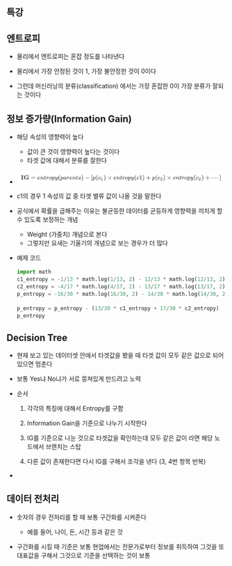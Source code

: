 ## 특강

## 엔트로피

- 물리에서 엔트로피는 혼잡 정도를 나타낸다

- 물리에서 가장 안정된 것이 1, 가장 불안정한 것이 0이다

- 그런데 머신러닝의 분류(classification) 에서는 가장 혼잡한 0이 가장 분류가 잘되는 것이다

  

## 정보 증가량(Information Gain)

- 해당 속성의 영향력이 높다

  - 값이 큰 것이 영향력이 높다는 것이다 
  - 타겟 값에 대해서 분류를 잘한다

- ![](assets/eq5.png)

- c1의 경우 1 속성의 값 중 타겟 밸류 값이 나올 것을 말한다

- 공식에서 확률을 곱해주는 이유는 불균등한 데이터를 균등하게 영향력을 끼치게 할 수 있도록 보정하는 개념

  - Weight (가중치) 개념으로 본다
  - 그렇지만 요새는 기울기의 개념으로 보는 경우가 더 많다

- 예제 코드

  ```python
  import math
  c1_entropy = -1/13 * math.log(1/13, 2) - 12/13 * math.log(12/13, 2)
  c2_entropy = -4/17 * math.log(4/17, 2) - 13/17 * math.log(13/17, 2)
  p_entropy = -16/30 * math.log(16/30, 2) - 14/30 * math.log(14/30, 2)
  
  p_entropy = p_entropy - (13/30 * c1_entropy + 17/30 * c2_entropy)
  p_entropy
  ```

  

## Decision Tree

- 현재 보고 있는 데이터셋 안에서 타겟값을 봤을 때 타겟 값이 모두 같은 값으로 되어 있으면 멈춘다

- 보통 Yes냐 No냐가 서로 뭉쳐있게 만드려고 노력

- 순서

  1. 각각의 특징에 대해서 Entropy를 구함

  2. Information Gain을 기준으로 나누기 시작한다

  3. IG를 기준으로 나눈 것으로 타겟값을 확인하는데 모두 같은 값이 라면 해당 노드에서 브랜치는 스탑

  4. 다른 값이 존재한다면 다시 IG를 구해서 조각을 낸다 (3, 4번 항목 반복)

- 

## 데이터 전처리

- 숫자의 경우 전처리를 할 때 보통 구간화를 시켜준다
  - 예를 들어, 나이, 돈, 시간 등과 같은 것

- 구간화를 시킬 때 기준은 보통 현업에서는 전문가로부터 정보를 취득하여 그것을 또 대표값을 구해서 그것으로 기준을 선택하는 것이 보통